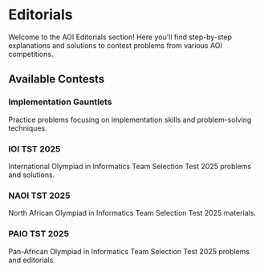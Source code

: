 # Editorials

Welcome to the AOI Editorials section! Here you'll find step-by-step explanations and solutions to contest problems from various AOI competitions.

## Available Contests

### Implementation Gauntlets
Practice problems focusing on implementation skills and problem-solving techniques.

### IOI TST 2025
International Olympiad in Informatics Team Selection Test 2025 problems and solutions.

### NAOI TST 2025  
North African Olympiad in Informatics Team Selection Test 2025 materials.

### PAIO TST 2025
Pan-African Olympiad in Informatics Team Selection Test 2025 problems and editorials.
